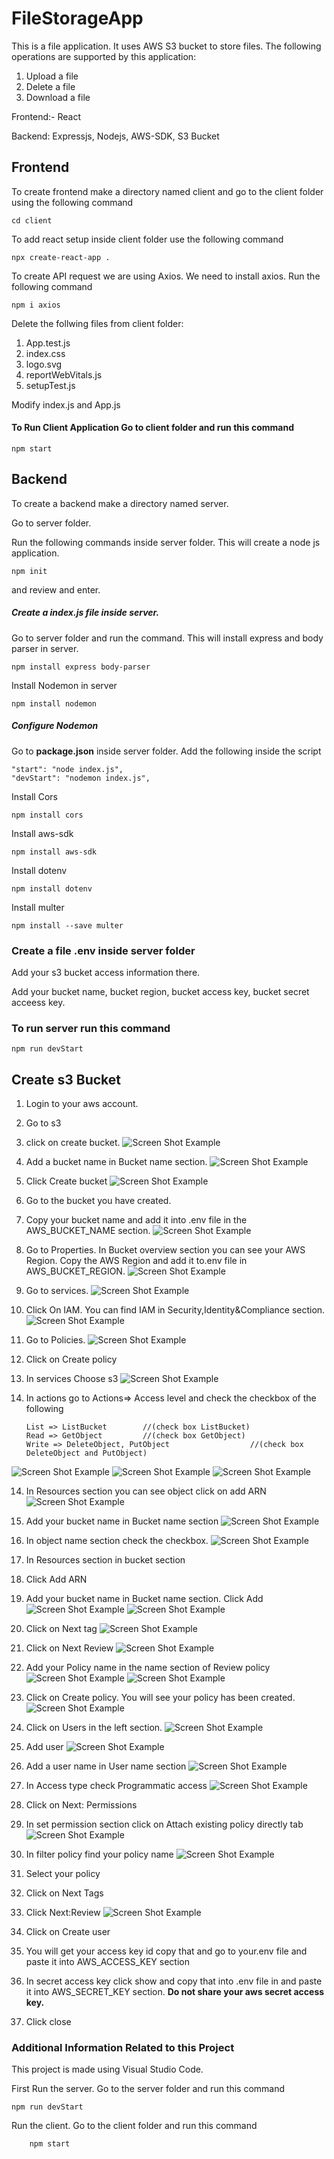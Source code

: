 # FileStorageApp

This is a file application. It uses AWS S3 bucket to store files. The following operations are supported by this application:

1. Upload a file
2. Delete a file
3. Download a file


Frontend:- React

Backend: Expressjs, Nodejs, AWS-SDK, S3 Bucket


## Frontend

To create frontend make a directory named client and go to the client folder using the following command

	cd client
	
To add react setup inside client folder use the following command

	npx create-react-app .
	
To create API request we are using Axios. We need to install axios. Run the following command

	npm i axios
	
	
Delete the follwing files from client folder:

1. App.test.js
2. index.css
3. logo.svg
4. reportWebVitals.js
5. setupTest.js

Modify index.js and App.js

	
#### To Run Client Application Go to client folder and run this command

	npm start
	
	

	
## Backend
To create a backend make a directory named server.

Go to server folder.

Run the following commands inside server folder. This will create a node js application.

	npm init
and review and enter.

##### Create a index.js file inside server.

Go to server folder and run the command. This will install express and body parser in server.

	npm install express body-parser
	
Install Nodemon in server

	npm install nodemon
	

##### Configure Nodemon
Go to **package.json** inside server folder. Add the following inside the script

	"start": "node index.js",
    "devStart": "nodemon index.js",
    
	
Install Cors

	npm install cors
	
Install aws-sdk

	npm install aws-sdk
	
Install dotenv

	npm install dotenv
	
Install multer

	npm install --save multer
	
### Create a file .env inside server folder

Add your s3 bucket access information there.

Add your bucket name, bucket region, bucket access key, bucket secret acceess key.

### To run server run this command
	npm run devStart






## Create s3 Bucket

1. Login to your aws account.
2. Go to s3
3. click on create bucket.
![Screen Shot Example](images/s3_1.png)
4. Add a bucket name in Bucket name section.
![Screen Shot Example](images/s3_2.png)

5. Click Create bucket
![Screen Shot Example](images/s3_3.png)
6. Go to the bucket you have created.
7.  Copy your bucket name and add it into .env file in the AWS_BUCKET_NAME section.
![Screen Shot Example](images/s3_4.png)
7. Go to Properties. In Bucket overview section you can see your AWS Region. Copy the AWS Region and add it to.env file in AWS_BUCKET_REGION. 
![Screen Shot Example](images/s3_5.png)
8. Go to services.
![Screen Shot Example](images/s3_6.png)
9. Click On IAM. You can find IAM in Security,Identity&Compliance section.
![Screen Shot Example](images/s3_7.png)
10. Go to Policies.
![Screen Shot Example](images/s3_8.png)
11. Click on Create policy

12. In services Choose s3
![Screen Shot Example](images/s3_9.png)
13. In actions go to Actions=> Access level and check the checkbox of the following

		List => ListBucket        //(check box ListBucket)
	 	Read => GetObject         //(check box GetObject)
		Write => DeleteObject, PutObject	              //(check box DeleteObject and PutObject)
		
![Screen Shot Example](images/s3_9.png)
![Screen Shot Example](images/s3_10.png)
![Screen Shot Example](images/s3_11.png)

14. In Resources section you can see object click on add ARN 
![Screen Shot Example](images/s3_12.png)
15. Add your bucket name in Bucket name section
![Screen Shot Example](images/s3_13.png)
16. In object name section check the checkbox.
![Screen Shot Example](images/s3_13.png)
17. In Resources section in bucket section

18. Click Add ARN

19. Add your bucket name in Bucket name section. Click Add
![Screen Shot Example](images/s3_14.png)
![Screen Shot Example](images/s3_15.png)
20. Click on Next tag
![Screen Shot Example](images/s3_16.png)
21. Click on Next Review
![Screen Shot Example](images/s3_17.png)
22. Add your Policy name in the name section of Review policy
![Screen Shot Example](images/s3_18.png)
![Screen Shot Example](images/s3_19.png)
23. Click on Create policy. You will see your policy has been created.
![Screen Shot Example](images/s3_20.png)
24. Click on Users in the left section.
![Screen Shot Example](images/s3_21.png)
25. Add user
![Screen Shot Example](images/s3_22.png)
26. Add a user name in User name section
![Screen Shot Example](images/s3_23.png)
27. In Access type check Programmatic access
![Screen Shot Example](images/s3_24.png)
28. Click on Next: Permissions

29. In set permission section click on Attach existing policy directly tab
![Screen Shot Example](images/s3_25.png)
30. In filter policy find your policy name
![Screen Shot Example](images/s3_26.png)
31. Select your policy
32. Click on Next Tags

33. Click Next:Review
![Screen Shot Example](images/s3_27.png)
34. Click on Create user
35. You will get your access key id copy that and go to your.env file and paste it into AWS_ACCESS_KEY section
36. In secret access key click show and copy that into .env file in and paste it into AWS_SECRET_KEY section. **Do not share your aws secret access key.**
37. Click close


### Additional Information Related to this Project

This project is made using Visual Studio Code.

First Run the server. Go to the server folder and run this command

	npm run devStart
	
Run the client. Go to the client folder and run this command

		npm start